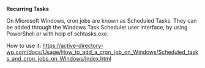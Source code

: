 **Recurring Tasks**

On Microsoft Windows, cron jobs are known as Scheduled Tasks. They can be added through the Windows Task Scheduler user
interface, by using PowerShell or with help of schtasks.exe.

How to use it:
https://active-directory-wp.com/docs/Usage/How_to_add_a_cron_job_on_Windows/Scheduled_tasks_and_cron_jobs_on_Windows/index.html
